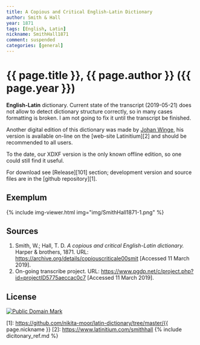 ```yaml
---
title: A Copious and Critical English-Latin Dictionary
author: Smith & Hall
year: 1871
tags: [English, Latin]
nickname: SmithHall1871
comment: suspended
categories: [general]
---
```

# {{ page.title }}, {{ page.author }} ({{ page.year }})

**English-Latin** dictionary. Current state of the transcript (2019-05-21) does not allow to detect dictionary structure correctly, so in many cases formatting is broken. I am not going to fix it until the transcript be finished.

Another digital edition of this dictionary was made by [Johan Winge](https://github.com/Alatius), his version is available on-line on the [web-site Latinitium][2] and should be recommended to all users.

To the date, our XDXF version is the only known offline edition, so one could still find it useful.

For download see [Release][101] section; development version and source files are in the [github repository][1].


## Exemplum

{% include img-viewer.html img="img/SmithHall1871-1.png" %}


## Sources

1. Smith, W.; Hall, T. D. _A copious and critical English-Latin dictionary._ Harper & brothers, 1871. URL: <https://archive.org/details/copiouscriticale00smit> \[Accessed 11 March 2019\].
1. On-going transcribe project. URL: <https://www.pgdp.net/c/project.php?id=projectID5775aeccac0c7> \[Accessed 11 March 2019\].


## License

<a rel="license" href="http://creativecommons.org/publicdomain/mark/1.0/">
<img src="https://licensebuttons.net/p/mark/1.0/88x31.png"
     style="border-style: none;" alt="Public Domain Mark" />
</a>


[1]: https://github.com/nikita-moor/latin-dictionary/tree/master/{{ page.nickname }}
[2]: https://www.latinitium.com/smithhall
{% include dicitonary_ref.md %}

